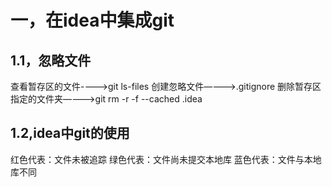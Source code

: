 # 一，在idea中集成git
## 1.1，忽略文件
   查看暂存区的文件---->git ls-files
   创建忽略文件————>.gitignore
   删除暂存区指定的文件夹————>git rm -r -f --cached .idea
## 1.2,idea中git的使用
   红色代表：文件未被追踪
   绿色代表：文件尚未提交本地库
   蓝色代表：文件与本地库不同